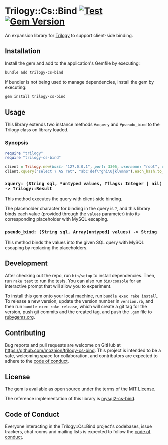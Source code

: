 # Trilogy::Cs::Bind [![Test](https://github.com/moznion/trilogy-cs-bind/actions/workflows/test.yml/badge.svg)](https://github.com/moznion/trilogy-cs-bind/actions/workflows/test.yml) [![Gem Version](https://badge.fury.io/rb/trilogy-cs-bind.svg)](https://badge.fury.io/rb/trilogy-cs-bind)

An expansion library for [Trilogy](https://github.com/trilogy-libraries/trilogy) to support client-side binding.

## Installation

Install the gem and add to the application's Gemfile by executing:

```bash
bundle add trilogy-cs-bind
```

If bundler is not being used to manage dependencies, install the gem by executing:

```bash
gem install trilogy-cs-bind
```

## Usage

This library extends two instance methods `#xquery` and `#pseudo_bind` to the Trilogy class on library loaded.

### Synopsis

```ruby
require "trilogy"
require "trilogy-cs-bind"

client = Trilogy.new(host: "127.0.0.1", port: 3306, username: "root", read_timeout: 2)
client.xquery("select ? AS ret", "abc'def\"ghi\0jkl%mno").each_hash.to_a # => [{"ret" => "abc'def\"ghi\0jkl%mno"}]
```

### `xquery: (String sql, *untyped values, ?flags: Integer | nil) -> Trilogy::Result`

This method executes the query with client-side binding.

The placeholder character for binding in the query is `?`, and this library binds each value (provided through the `values` parameter) into its corresponding placeholder with MySQL escaping.

### `pseudo_bind: (String sql, Array[untyped] values) -> String`

This method binds the values into the given SQL query with MySQL escaping by replacing the placeholders.

## Development

After checking out the repo, run `bin/setup` to install dependencies. Then, run `rake test` to run the tests. You can also run `bin/console` for an interactive prompt that will allow you to experiment.

To install this gem onto your local machine, run `bundle exec rake install`. To release a new version, update the version number in `version.rb`, and then run `bundle exec rake release`, which will create a git tag for the version, push git commits and the created tag, and push the `.gem` file to [rubygems.org](https://rubygems.org).

## Contributing

Bug reports and pull requests are welcome on GitHub at https://github.com/moznion/trilogy-cs-bind. This project is intended to be a safe, welcoming space for collaboration, and contributors are expected to adhere to the [code of conduct](https://github.com/moznion/trilogy-cs-bind/blob/main/CODE_OF_CONDUCT.md).

## License

The gem is available as open source under the terms of the [MIT License](https://opensource.org/licenses/MIT).

The reference implementation of this library is [mysql2-cs-bind](https://rubygems.org/gems/mysql2-cs-bind).

## Code of Conduct

Everyone interacting in the Trilogy::Cs::Bind project's codebases, issue trackers, chat rooms and mailing lists is expected to follow the [code of conduct](https://github.com/moznion/trilogy-cs-bind/blob/main/CODE_OF_CONDUCT.md).

